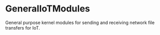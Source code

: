 # GeneralIoTModules
General purpose kernel modules for sending and receiving network file transfers for IoT.
